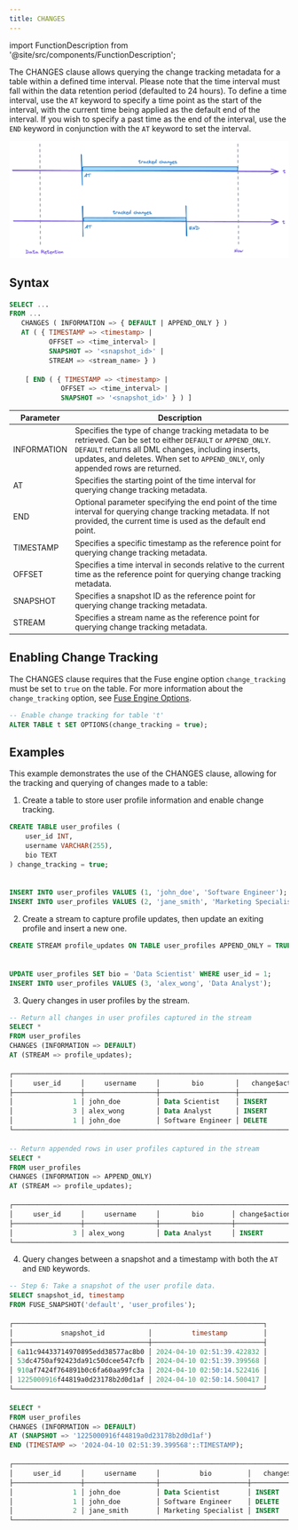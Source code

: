 ```yaml
---
title: CHANGES
---
```

import FunctionDescription from '@site/src/components/FunctionDescription';

<FunctionDescription description="Introduced or updated: v1.2.410"/>

The CHANGES clause allows querying the change tracking metadata for a table within a defined time interval. Please note that the time interval must fall within the data retention period (defaulted to 24 hours). To define a time interval, use the `AT` keyword to specify a time point as the start of the interval, with the current time being applied as the default end of the interval. If you wish to specify a past time as the end of the interval, use the `END` keyword in conjunction with the `AT` keyword to set the interval.

![alt text](../../../../public/img/sql/changes.png)

## Syntax

```sql
SELECT ...
FROM ...
   CHANGES ( INFORMATION => { DEFAULT | APPEND_ONLY } )
   AT ( { TIMESTAMP => <timestamp> | 
          OFFSET => <time_interval> | 
          SNAPSHOT => '<snapshot_id>' | 
          STREAM => <stream_name> } )

    [ END ( { TIMESTAMP => <timestamp> | 
             OFFSET => <time_interval> | 
             SNAPSHOT => '<snapshot_id>' } ) ]
```

| Parameter   | Description                                                                                                                                                                                                                                              |
|-------------|----------------------------------------------------------------------------------------------------------------------------------------------------------------------------------------------------------------------------------------------------------|
| INFORMATION | Specifies the type of change tracking metadata to be retrieved. Can be set to either `DEFAULT` or `APPEND_ONLY`. `DEFAULT` returns all DML changes, including inserts, updates, and deletes. When set to `APPEND_ONLY`, only appended rows are returned. |
| AT          | Specifies the starting point of the time interval for querying change tracking metadata.                                                                                                                                                                 |
| END         | Optional parameter specifying the end point of the time interval for querying change tracking metadata. If not provided, the current time is used as the default end point.                                                                              |
| TIMESTAMP   | Specifies a specific timestamp as the reference point for querying change tracking metadata.                                                                                                                                                             |
| OFFSET      | Specifies a time interval in seconds relative to the current time as the reference point for querying change tracking metadata.                                                                                                                          |
| SNAPSHOT    | Specifies a snapshot ID as the reference point for querying change tracking metadata.                                                                                                                                                                    |
| STREAM      | Specifies a stream name as the reference point for querying change tracking metadata.                                                                                                                                                                    |

## Enabling Change Tracking

The CHANGES clause requires that the Fuse engine option `change_tracking` must be set to `true` on the table. For more information about the `change_tracking` option, see [Fuse Engine Options](/sql/sql-reference/table-engines/fuse#options).

```sql title='Example:'
-- Enable change tracking for table 't'
ALTER TABLE t SET OPTIONS(change_tracking = true);
```

## Examples

This example demonstrates the use of the CHANGES clause, allowing for the tracking and querying of changes made to a table:

1. Create a table to store user profile information and enable change tracking.

```sql
CREATE TABLE user_profiles (
    user_id INT,
    username VARCHAR(255),
    bio TEXT
) change_tracking = true;


INSERT INTO user_profiles VALUES (1, 'john_doe', 'Software Engineer');
INSERT INTO user_profiles VALUES (2, 'jane_smith', 'Marketing Specialist');
```

2. Create a stream to capture profile updates, then update an exiting profile and insert a new one.

```sql
CREATE STREAM profile_updates ON TABLE user_profiles APPEND_ONLY = TRUE;


UPDATE user_profiles SET bio = 'Data Scientist' WHERE user_id = 1;
INSERT INTO user_profiles VALUES (3, 'alex_wong', 'Data Analyst');
```

3. Query changes in user profiles by the stream.

```sql
-- Return all changes in user profiles captured in the stream
SELECT * 
FROM user_profiles 
CHANGES (INFORMATION => DEFAULT) 
AT (STREAM => profile_updates);

┌───────────────────────────────────────────────────────────────────────────────────────────────────────────────────────────────────────┐
│     user_id     │     username     │        bio        │   change$action  │              change$row_id             │ change$is_update │
├─────────────────┼──────────────────┼───────────────────┼──────────────────┼────────────────────────────────────────┼──────────────────┤
│               1 │ john_doe         │ Data Scientist    │ INSERT           │ 69cffb02264144c384d56f7b6cedee41000000 │ true             │
│               3 │ alex_wong        │ Data Analyst      │ INSERT           │ 59f315c8655c49eab35ba1959e269430000000 │ false            │
│               1 │ john_doe         │ Software Engineer │ DELETE           │ 69cffb02264144c384d56f7b6cedee41000000 │ true             │
└───────────────────────────────────────────────────────────────────────────────────────────────────────────────────────────────────────┘

-- Return appended rows in user profiles captured in the stream
SELECT * 
FROM user_profiles 
CHANGES (INFORMATION => APPEND_ONLY) 
AT (STREAM => profile_updates);

┌───────────────────────────────────────────────────────────────────────────────────────────────────────────────────────────────────┐
│     user_id     │     username     │        bio       │ change$action │ change$is_update │              change$row_id             │
├─────────────────┼──────────────────┼──────────────────┼───────────────┼──────────────────┼────────────────────────────────────────┤
│               3 │ alex_wong        │ Data Analyst     │ INSERT        │ false            │ 59f315c8655c49eab35ba1959e269430000000 │
└───────────────────────────────────────────────────────────────────────────────────────────────────────────────────────────────────┘
```

4. Query changes between a snapshot and a timestamp with both the `AT` and `END` keywords.

```sql
-- Step 6: Take a snapshot of the user profile data.
SELECT snapshot_id, timestamp 
FROM FUSE_SNAPSHOT('default', 'user_profiles');

┌───────────────────────────────────────────────────────────────┐
│            snapshot_id           │          timestamp         │
├──────────────────────────────────┼────────────────────────────┤
│ 6a11c94433714970895edd38577ac8b0 │ 2024-04-10 02:51:39.422832 │
│ 53dc4750af92423da91c50dcee547cfb │ 2024-04-10 02:51:39.399568 │
│ 910af7424f764891b0c6fa60aa99fc3a │ 2024-04-10 02:50:14.522416 │
│ 1225000916f44819a0d23178b2d0d1af │ 2024-04-10 02:50:14.500417 │
└───────────────────────────────────────────────────────────────┘

SELECT * 
FROM user_profiles 
CHANGES (INFORMATION => DEFAULT) 
AT (SNAPSHOT => '1225000916f44819a0d23178b2d0d1af') 
END (TIMESTAMP => '2024-04-10 02:51:39.399568'::TIMESTAMP);

┌──────────────────────────────────────────────────────────────────────────────────────────────────────────────────────────────────────────┐
│     user_id     │     username     │          bio         │   change$action  │              change$row_id             │ change$is_update │
├─────────────────┼──────────────────┼──────────────────────┼──────────────────┼────────────────────────────────────────┼──────────────────┤
│               1 │ john_doe         │ Data Scientist       │ INSERT           │ 69cffb02264144c384d56f7b6cedee41000000 │ true             │
│               1 │ john_doe         │ Software Engineer    │ DELETE           │ 69cffb02264144c384d56f7b6cedee41000000 │ true             │
│               2 │ jane_smith       │ Marketing Specialist │ INSERT           │ 3db484ac18174223851dc9de22f6bfec000000 │ false            │
└──────────────────────────────────────────────────────────────────────────────────────────────────────────────────────────────────────────┘
```
